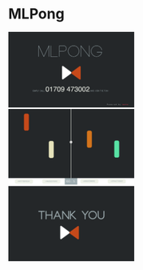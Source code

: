 MLPong
======

<img src="https://raw.githubusercontent.com/IpaliboWhyte/MLPong-Hack/master/Screenshots/Home.png" height="50%" width="50%" />
<img src="https://raw.githubusercontent.com/IpaliboWhyte/MLPong-Hack/master/Screenshots/Mainplay.png" height="50%" width="50%" />
<img src="https://raw.githubusercontent.com/IpaliboWhyte/MLPong-Hack/master/Screenshots/ThankYou.png" height="50%" width="50%" /><br>

